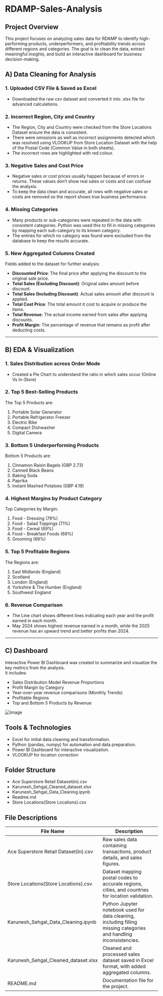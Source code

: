 # RDAMP-Sales-Analysis
## Project Overview  
This project focuses on analyzing sales data for RDAMP to identify high-performing products, underperformers, and profitability trends across different regions and categories. 
The goal is to clean the data, extract meaningful insights, and build an interactive dashboard for business decision-making.

## A) Data Cleaning for Analysis

### 1. Uploaded CSV File & Saved as Excel  
- Downloaded the raw csv dataset and converted it into .xlsx file for advanced calculations.

### 2. Incorrect Region, City and Country  
- The Region, City and Country were checked from the Store Locations Dataset ensure the data is consistent.
- There were omissions as well as incorrect assignments detected which was resolved using VLOOKUP from Store Location Dataset with the help of the Postal Code (Common Value in both sheets).  
- The incorrect rows are highlighted with red colour.

### 3. Negative Sales and Cost Price  
- Negative sales or cost prices usually happen because of errors or returns. These values don’t show real sales or costs and can confuse the analysis.  
- To keep the data clean and accurate, all rows with negative sales or costs are removed so the report shows true business performance.

### 4. Missing Categories  
- Many products or sub-categories were repeated in the data with consistent categories. Python was used this to fill in missing categories by mapping each sub-category to its known category.
- The entries for which no category was found were excluded from the database to keep the results accurate.

### 5. New Aggregated Columns Created  
Fields added to the dataset for further analysis:
- **Discounted Price**: The final price after applying the discount to the original sale price.
- **Total Sales (Excluding Discount)**: Original sales amount before discount.
- **Total Sales (Including Discount)**: Actual sales amount after discount is applied.
- **Total Cost Price**: The total amount it cost to acquire or produce the items.
- **Total Revenue**: The actual income earned from sales after applying discounts.
- **Profit Margin**: The percentage of revenue that remains as profit after deducting costs.

---

## B) EDA & Visualization

### 1. Sales Distribution across Order Mode  
- Created a Pie Chart to understand the ratio in which sales occur (Online Vs In-Store)

### 2. Top 5 Best-Selling Products  
  The Top 5 Products are:  
  1. Portable Solar Generator  
  2. Portable Refrigerator Freezer  
  3. Electric Bike  
  4. Compact Dishwasher  
  5. Digital Camera

### 3. Bottom 5 Underperforming Products  
  Bottom 5 Products are:  
  1. Cinnamon Raisin Bagels (GBP 2.73)  
  2. Canned Black Beans  
  3. Baking Soda  
  4. Paprika  
  5. Instant Mashed Potatoes (GBP 4.19)

### 4. Highest Margins by Product Category  
  Top Categories by Margin:  
  1. Food - Dressing (79%)  
  2. Food - Salad Toppings (71%)  
  3. Food - Cereal (69%)  
  4. Food – Breakfast Foods (69%)  
  5. Grooming (69%)

### 5. Top 5 Profitable Regions  
  The Regions are:  
  1. East Midlands (England)  
  2. Scotland  
  3. London (England)  
  4. Yorkshire & The Humber (England)  
  5. Southwest England

### 6. Revenue Comparison  
- The Line chart shows different lines indicating each year and the profit earned in each month.
- May 2024 shows highest revenue earned in a month, while the 2025 revenue has an upward trend and better profits than 2024.

---

## C) Dashboard  
Interactive Power BI Dashboard was created to summarize and visualize the key metrics from the analysis.  
It includes:
- Sales Distribution Model Revenue Proportions  
- Profit Margin by Category  
- Year-over-year revenue comparisons (Monthly Trends) 
- Profitable Regions
- Top and Bottom 5 Products by Revenue

![image](https://github.com/user-attachments/assets/42d3a9e2-bb71-46c9-9c89-6a3f9361085b)

## Tools & Technologies  
- Excel for initial data cleaning and transformation.
- Python (pandas, numpy) for automation and data preparation. 
- Power BI Dashboard for interactive visualization. 
- VLOOKUP for location correction

## Folder Structure  
- Ace Superstore Retail Dataset(in).csv
- Karunesh_Sehgal_Cleaned_dataset.xlsx
- Karunesh_Sehgal_Data_Cleaning.ipynb
- Readme.md
- Store Locations(Store Locations).csv

## File Descriptions

| File Name                             | Description                                                         |
|---------------------------------------|---------------------------------------------------------------------|
| Ace Superstore Retail Dataset(in).csv | Raw sales data containing transactions, product details, and sales figures. |
| Store Locations(Store Locations).csv  | Dataset mapping postal codes to accurate regions, cities, and countries for location validation. |
| Karunesh_Sehgal_Data_Cleaning.ipynb   | Python Jupyter notebook used for data cleaning, including filling missing categories and handling inconsistencies. |
| Karunesh_Sehgal_Cleaned_dataset.xlsx  | Cleaned and processed sales dataset saved in Excel format, with added aggregated columns. |
| README.md                             | Documentation file for the project. |
